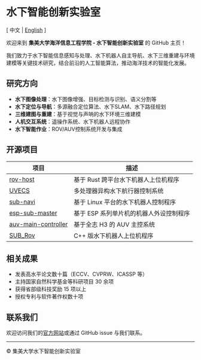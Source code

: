# 水下智能创新实验室

[ 中文 | [English](./README_EN.md) ]

欢迎来到 **集美大学海洋信息工程学院 - 水下智能创新实验室** 的 GitHub 主页！

我们致力于水下智能信息感知与处理、水下机器人自主导航、水下三维重建与环境建模等关键技术研究，结合前沿的人工智能算法，推动海洋技术的智能化发展。

## 研究方向

- **水下图像处理**：水下图像增强、目标检测与识别、语义分割等
- **水下定位与导航**：多源融合定位算法、水下SLAM、水下路径规划
- **三维建图与重建**：基于视觉与声呐的水下环境三维建模
- **人机交互系统**：遥操作系统、水下机器人远程协作
- **水下智能作业**：ROV/AUV控制系统开发与集成

## 开源项目

| 项目 | 描述 |
|------|------|
| [rov-host](https://github.com/JMU-Underwater/rov-host) | 基于 Rust 跨平台水下机器人上位机程序 |
| [UVECS](https://github.com/JMU-Underwater/Underwater-Vehicle-Electrical-Control-System) | 多处理器异构水下航行器控制系统 |
| [sub-navi](https://github.com/JMU-Underwater/sub-navi) | 基于 Linux 平台的水下机器人控制程序 |
| [esp-sub-master](https://github.com/JMU-Underwater/esp-sub-master) | 基于 ESP 系列单片机的机器人外设控制程序 |
| [auv-main-controller](https://github.com/JMU-Underwater/auv-main-controller-2025) | 基于全志 H3 的 AUV 主控系统 |
| [SUB_Rov](https://github.com/JMU-Underwater/SUB_Rov) | C++ 版水下机器人上位机程序 |

## 相关成果

- 发表高水平论文数十篇（ECCV、CVPRW、ICASSP 等）
- 主持国家自然科学基金等科研项目 30 余项
- 获得省部级科技奖励 15 项以上
- 授权专利与软件著作权数十项

## 联系我们

欢迎访问我们的[官方网站](http://JMU-Underwater.github.io)或通过 GitHub issue 与我们联系。

---

© 集美大学水下智能创新实验室
